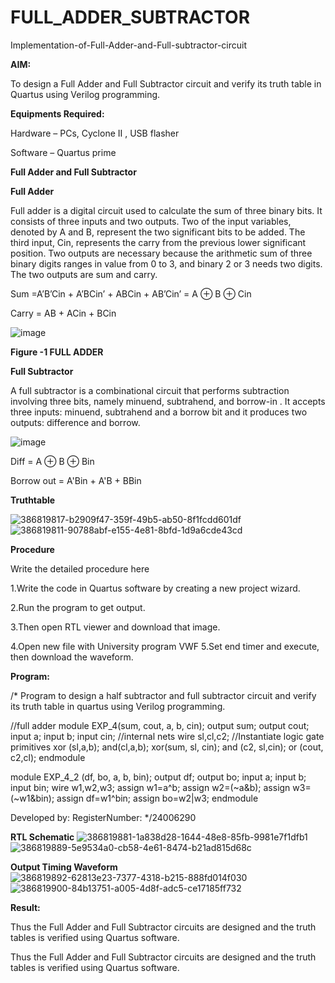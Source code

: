 # FULL_ADDER_SUBTRACTOR

Implementation-of-Full-Adder-and-Full-subtractor-circuit

**AIM:**

To design a Full Adder and Full Subtractor circuit and verify its truth table in Quartus using Verilog programming.

**Equipments Required:**

Hardware – PCs, Cyclone II , USB flasher

Software – Quartus prime

**Full Adder and Full Subtractor**

**Full Adder**

Full adder is a digital circuit used to calculate the sum of three binary bits. It consists of three inputs and two outputs. Two of the input variables, denoted by A and B, represent the two significant bits to be added. The third input, Cin, represents the carry from the previous lower significant position. Two outputs are necessary because the arithmetic sum of three binary digits ranges in value from 0 to 3, and binary 2 or 3 needs two digits. The two outputs are sum and carry.

Sum =A’B’Cin + A’BCin’ + ABCin + AB’Cin’ = A ⊕ B ⊕ Cin 

Carry = AB + ACin + BCin

![image](https://github.com/naavaneetha/FULL_ADDER_SUBTRACTOR/assets/154305477/0f30ba51-5ffb-4198-845f-18e054f675e7)

**Figure -1 FULL ADDER**

**Full Subtractor**

A full subtractor is a combinational circuit that performs subtraction involving three bits, namely minuend, subtrahend, and borrow-in . It accepts three inputs: minuend, subtrahend and a borrow bit and it produces two outputs: difference and borrow.

![image](https://github.com/naavaneetha/FULL_ADDER_SUBTRACTOR/assets/154305477/02b24f51-ab51-4304-9ad6-7b81ffc1ead5)

Diff = A ⊕ B ⊕ Bin 

Borrow out = A'Bin + A'B + BBin

**Truthtable**

![386819817-b2909f47-359f-49b5-ab50-8f1fcdd601df](https://github.com/user-attachments/assets/8d1bd20a-4f1f-4d83-be03-e7b35a5221dd)
![386819811-90788abf-e155-4e81-8bfd-1d9a6cde43cd](https://github.com/user-attachments/assets/c5d840a1-1df9-4c09-acbb-0d4cfe0686af)


**Procedure**

Write the detailed procedure here

1.Write the code in Quartus software by creating a new project wizard. 

2.Run the program to get output.

3.Then open RTL viewer and download that image.   

4.Open new file with University program VWF 5.Set end timer and execute, then download the waveform.

**Program:**

/* Program to design a half subtractor and full subtractor circuit and verify its truth table in quartus using Verilog programming. 

//full adder module EXP_4(sum, cout, a, b, cin); output sum; output cout; input a; input b; input cin; //internal nets wire sl,cl,c2; //Instantiate logic gate primitives xor (sl,a,b); and(cl,a,b); xor(sum, sl, cin); and (c2, sl,cin); or (cout, c2,cl); endmodule

module EXP_4_2 (df, bo, a, b, bin); output df; output bo; input a; input b; input bin; wire w1,w2,w3; assign w1=a^b; assign w2=(~a&b); assign w3=(~w1&bin); assign df=w1^bin; assign bo=w2|w3; endmodule

Developed by: RegisterNumber:
*/24006290

**RTL Schematic**
![386819881-1a838d28-1644-48e8-85fb-9981e7f1dfb1](https://github.com/user-attachments/assets/a9029ebe-9d96-47e5-8919-f43cfa439bc3)
![386819889-5e9534a0-cb58-4e61-8474-b21ad815d68c](https://github.com/user-attachments/assets/354fa117-5077-46ab-9058-91ace42129ca)

**Output Timing Waveform**
![386819892-62813e23-7377-4318-b215-888fd014f030](https://github.com/user-attachments/assets/5e82d5f8-3319-4374-b537-e512da326c24)
![386819900-84b13751-a005-4d8f-adc5-ce17185ff732](https://github.com/user-attachments/assets/4c6f3a97-8039-4b80-b75f-6c6837c4c4e5)

**Result:**

Thus the Full Adder and Full Subtractor circuits are designed and the truth tables is verified using Quartus software.

Thus the Full Adder and Full Subtractor circuits are designed and the truth tables is verified using Quartus software.



